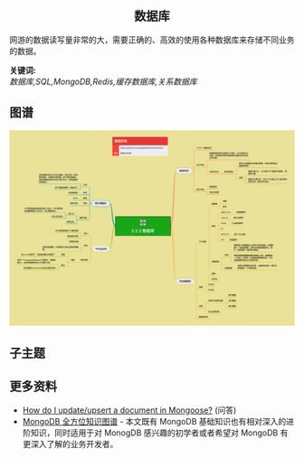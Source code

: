<h2 align="center">数据库</h2>
<p>
网游的数据读写量非常的大，需要正确的、高效的使用各种数据库来存储不同业务的数据。
</p>

**关键词:**<br/>
*数据库,SQL,MongoDB,Redis,缓存数据库,关系数据库*

## 图谱
![图片加载中...](../exports/2.2.2.数据库.png?raw=true)

## 子主题

## 更多资料
* [How do I update/upsert a document in Mongoose?](https://stackoverflow.com/questions/7267102/how-do-i-update-upsert-a-document-in-mongoose/50208331#50208331) (问答)
* [MongoDB 全方位知识图谱](https://zhuanlan.zhihu.com/p/497736109) - 本文既有 MongoDB 基础知识也有相对深入的进阶知识，同时适用于对 MonogDB 感兴趣的初学者或者希望对 MongoDB 有更深入了解的业务开发者。
